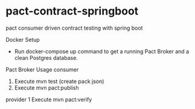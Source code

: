 # pact-contract-springboot
pact consumer driven contract testing with spring boot


Docker Setup
* Run docker-compose up command to get a running Pact Broker and a clean Postgres database.

Pact Broker Usage
consumer
1. Execute mvn test (create pack json)
2. Execute mvn pact:publish

provider
1 Execute mvn pact:verify
